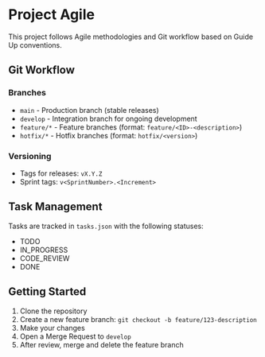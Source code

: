 # Project Agile

This project follows Agile methodologies and Git workflow based on Guide Up conventions.

## Git Workflow

### Branches
- `main` - Production branch (stable releases)
- `develop` - Integration branch for ongoing development
- `feature/*` - Feature branches (format: `feature/<ID>-<description>`)
- `hotfix/*` - Hotfix branches (format: `hotfix/<version>`)

### Versioning
- Tags for releases: `vX.Y.Z`
- Sprint tags: `v<SprintNumber>.<Increment>`

## Task Management

Tasks are tracked in `tasks.json` with the following statuses:
- TODO
- IN_PROGRESS
- CODE_REVIEW
- DONE

## Getting Started

1. Clone the repository
2. Create a new feature branch: `git checkout -b feature/123-description`
3. Make your changes
4. Open a Merge Request to `develop`
5. After review, merge and delete the feature branch
